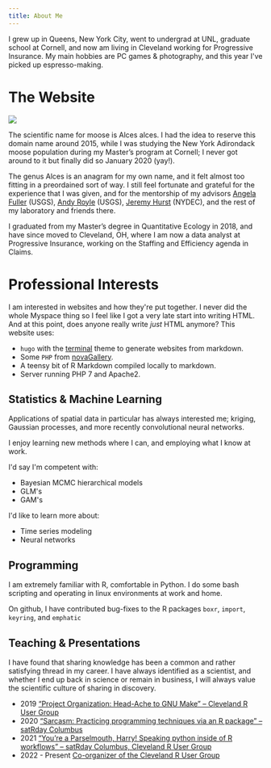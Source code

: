 ```yaml
---
title: About Me
---
```


I grew up in Queens, New York City, went to undergrad at UNL, graduate school at
Cornell, and now am living in Cleveland working for Progressive Insurance. My
main hobbies are PC games & photography, and this year I've picked up
espresso-making.

# The Website

![](https://upload.wikimedia.org/wikipedia/commons/5/55/Four_Moose.jpg)

The scientific name for moose is Alces alces. I had the idea to reserve this
domain name around 2015, while I was studying the New York Adirondack moose
population during my Master’s program at Cornell; I never got around to it but
finally did so January 2020 (yay!).

The genus Alces is an anagram for my own name, and it felt almost too fitting in
a preordained sort of way. I still feel fortunate and grateful for the
experience that I was given, and for the mentorship of my advisors [Angela
Fuller](https://www.usgs.gov/staff-profiles/angela-fuller) (USGS), [Andy
Royle](https://www.usgs.gov/staff-profiles/andy-royle) (USGS), [Jeremy Hurst](https://www.researchgate.net/scientific-contributions/Jeremy-E-Hurst-2209388610)
(NYDEC), and the rest of my laboratory and friends there.

I graduated from my Master’s degree in Quantitative Ecology in 2018, and have
since moved to Cleveland, OH, where I am now a data analyst at Progressive
Insurance, working on the Staffing and Efficiency agenda in Claims.

# Professional Interests

I am interested in websites and how they're put together. I never did the whole
Myspace thing so I feel like I got a very late start into writing HTML. And at
this point, does anyone really write *just* HTML anymore? This website uses:

- `hugo` with the [terminal](https://github.com/panr/hugo-theme-terminal) theme to generate websites from markdown.
- Some `PHP` from [novaGallery](https://novagallery.org/).
- A teensy bit of R Markdown compiled locally to markdown.
- Server running PHP 7 and Apache2.



## Statistics & Machine Learning

Applications of spatial data in particular has always interested me; kriging,
Gaussian processes, and more recently convolutional neural networks.

I enjoy learning new methods where I can, and employing what I know at work.

I'd say I'm competent with:

- Bayesian MCMC hierarchical models
- GLM's
- GAM's

I'd like to learn more about:

- Time series modeling
- Neural networks

## Programming

I am extremely familiar with R, comfortable in Python. I do some bash scripting
and operating in linux environments at work and home.

On github, I have contributed bug-fixes to the R packages `boxr`, `import`, `keyring`, and `emphatic`

## Teaching & Presentations

I have found that sharing knowledge has been a common and rather satisfying
thread in my career. I have always identified as a scientist, and whether I end
up back in science or remain in business, I will always value the scientific
culture of sharing in discovery.

- 2019 [“Project Organization: Head-Ache to GNU Make” – Cleveland R User Group](https://www.youtube.com/watch?v=dCkHqzotzsQ)
- 2020 [“Sarcasm: Practicing programming techniques via an R package” – satRday Columbus](https://www.youtube.com/watch?v=_ulDpEcjZEA)
- 2021 [“You’re a Parselmouth, Harry! Speaking python inside of R workflows” – satRday Columbus, Cleveland R User Group](https://www.youtube.com/watch?v=rAvPJzCKCCg)
- 2022 - Present [Co-organizer of the Cleveland R User Group](https://www.meetup.com/cleveland-user-group/)
